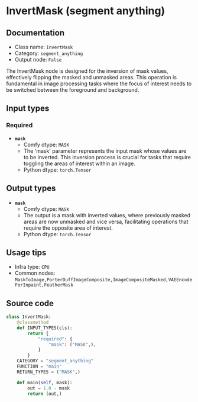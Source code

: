 # InvertMask (segment anything)
## Documentation
- Class name: `InvertMask`
- Category: `segment_anything`
- Output node: `False`

The InvertMask node is designed for the inversion of mask values, effectively flipping the masked and unmasked areas. This operation is fundamental in image processing tasks where the focus of interest needs to be switched between the foreground and background.
## Input types
### Required
- **`mask`**
    - Comfy dtype: `MASK`
    - The 'mask' parameter represents the input mask whose values are to be inverted. This inversion process is crucial for tasks that require toggling the areas of interest within an image.
    - Python dtype: `torch.Tensor`
## Output types
- **`mask`**
    - Comfy dtype: `MASK`
    - The output is a mask with inverted values, where previously masked areas are now unmasked and vice versa, facilitating operations that require the opposite area of interest.
    - Python dtype: `torch.Tensor`
## Usage tips
- Infra type: `CPU`
- Common nodes: `MaskToImage,PorterDuffImageComposite,ImageCompositeMasked,VAEEncodeForInpaint,FeatherMask`


## Source code
```python
class InvertMask:
    @classmethod
    def INPUT_TYPES(cls):
        return {
            "required": {
                "mask": ("MASK",),
            }
        }
    CATEGORY = "segment_anything"
    FUNCTION = "main"
    RETURN_TYPES = ("MASK",)

    def main(self, mask):
        out = 1.0 - mask
        return (out,)

```

